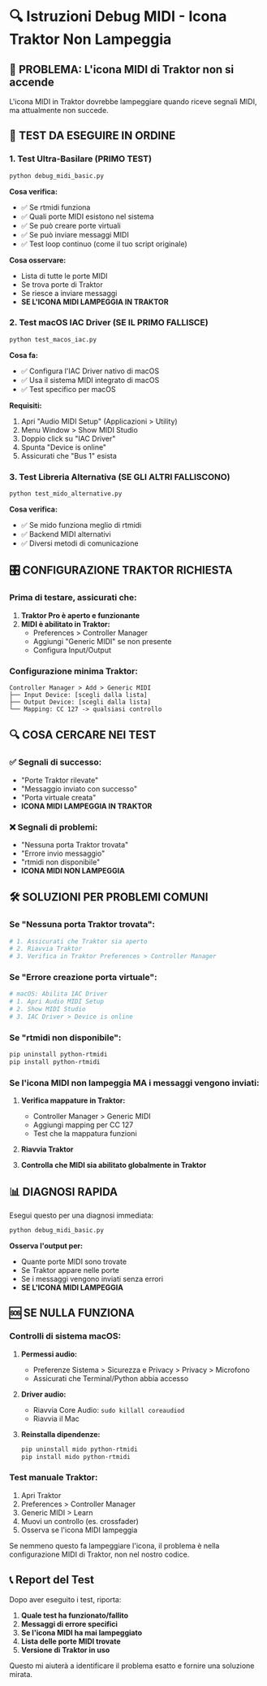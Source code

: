 # 🔍 Istruzioni Debug MIDI - Icona Traktor Non Lampeggia

## 🚨 PROBLEMA: L'icona MIDI di Traktor non si accende

L'icona MIDI in Traktor dovrebbe lampeggiare quando riceve segnali MIDI, ma attualmente non succede.

## 🧪 TEST DA ESEGUIRE IN ORDINE

### 1. Test Ultra-Basilare (PRIMO TEST)
```bash
python debug_midi_basic.py
```

**Cosa verifica:**
- ✅ Se rtmidi funziona
- ✅ Quali porte MIDI esistono nel sistema
- ✅ Se può creare porte virtuali
- ✅ Se può inviare messaggi MIDI
- ✅ Test loop continuo (come il tuo script originale)

**Cosa osservare:**
- Lista di tutte le porte MIDI
- Se trova porte di Traktor
- Se riesce a inviare messaggi
- **SE L'ICONA MIDI LAMPEGGIA IN TRAKTOR**

### 2. Test macOS IAC Driver (SE IL PRIMO FALLISCE)
```bash
python test_macos_iac.py
```

**Cosa fa:**
- ✅ Configura l'IAC Driver nativo di macOS
- ✅ Usa il sistema MIDI integrato di macOS
- ✅ Test specifico per macOS

**Requisiti:**
1. Apri "Audio MIDI Setup" (Applicazioni > Utility)
2. Menu Window > Show MIDI Studio
3. Doppio click su "IAC Driver"
4. Spunta "Device is online"
5. Assicurati che "Bus 1" esista

### 3. Test Libreria Alternativa (SE GLI ALTRI FALLISCONO)
```bash
python test_mido_alternative.py
```

**Cosa verifica:**
- ✅ Se mido funziona meglio di rtmidi
- ✅ Backend MIDI alternativi
- ✅ Diversi metodi di comunicazione

## 🎛️ CONFIGURAZIONE TRAKTOR RICHIESTA

### Prima di testare, assicurati che:

1. **Traktor Pro è aperto e funzionante**
2. **MIDI è abilitato in Traktor:**
   - Preferences > Controller Manager
   - Aggiungi "Generic MIDI" se non presente
   - Configura Input/Output

### Configurazione minima Traktor:
```
Controller Manager > Add > Generic MIDI
├── Input Device: [scegli dalla lista]
├── Output Device: [scegli dalla lista]
└── Mapping: CC 127 -> qualsiasi controllo
```

## 🔍 COSA CERCARE NEI TEST

### ✅ Segnali di successo:
- "Porte Traktor rilevate"
- "Messaggio inviato con successo"
- "Porta virtuale creata"
- **ICONA MIDI LAMPEGGIA IN TRAKTOR**

### ❌ Segnali di problemi:
- "Nessuna porta Traktor trovata"
- "Errore invio messaggio"
- "rtmidi non disponibile"
- **ICONA MIDI NON LAMPEGGIA**

## 🛠️ SOLUZIONI PER PROBLEMI COMUNI

### Se "Nessuna porta Traktor trovata":
```bash
# 1. Assicurati che Traktor sia aperto
# 2. Riavvia Traktor
# 3. Verifica in Traktor Preferences > Controller Manager
```

### Se "Errore creazione porta virtuale":
```bash
# macOS: Abilita IAC Driver
# 1. Apri Audio MIDI Setup
# 2. Show MIDI Studio
# 3. IAC Driver > Device is online
```

### Se "rtmidi non disponibile":
```bash
pip uninstall python-rtmidi
pip install python-rtmidi
```

### Se l'icona MIDI non lampeggia MA i messaggi vengono inviati:
1. **Verifica mappature in Traktor:**
   - Controller Manager > Generic MIDI
   - Aggiungi mapping per CC 127
   - Test che la mappatura funzioni

2. **Riavvia Traktor**
3. **Controlla che MIDI sia abilitato globalmente in Traktor**

## 📊 DIAGNOSI RAPIDA

Esegui questo per una diagnosi immediata:
```bash
python debug_midi_basic.py
```

**Osserva l'output per:**
- Quante porte MIDI sono trovate
- Se Traktor appare nelle porte
- Se i messaggi vengono inviati senza errori
- **SE L'ICONA MIDI LAMPEGGIA**

## 🆘 SE NULLA FUNZIONA

### Controlli di sistema macOS:
1. **Permessi audio:**
   - Preferenze Sistema > Sicurezza e Privacy > Privacy > Microfono
   - Assicurati che Terminal/Python abbia accesso

2. **Driver audio:**
   - Riavvia Core Audio: `sudo killall coreaudiod`
   - Riavvia il Mac

3. **Reinstalla dipendenze:**
   ```bash
   pip uninstall mido python-rtmidi
   pip install mido python-rtmidi
   ```

### Test manuale Traktor:
1. Apri Traktor
2. Preferences > Controller Manager
3. Generic MIDI > Learn
4. Muovi un controllo (es. crossfader)
5. Osserva se l'icona MIDI lampeggia

Se nemmeno questo fa lampeggiare l'icona, il problema è nella configurazione MIDI di Traktor, non nel nostro codice.

## 📞 Report del Test

Dopo aver eseguito i test, riporta:
1. **Quale test ha funzionato/fallito**
2. **Messaggi di errore specifici**
3. **Se l'icona MIDI ha mai lampeggiato**
4. **Lista delle porte MIDI trovate**
5. **Versione di Traktor in uso**

Questo mi aiuterà a identificare il problema esatto e fornire una soluzione mirata.